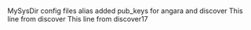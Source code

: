 #
MySysDir
config files
alias
added pub_keys for angara and discover
This line from discover
This line from discover17
